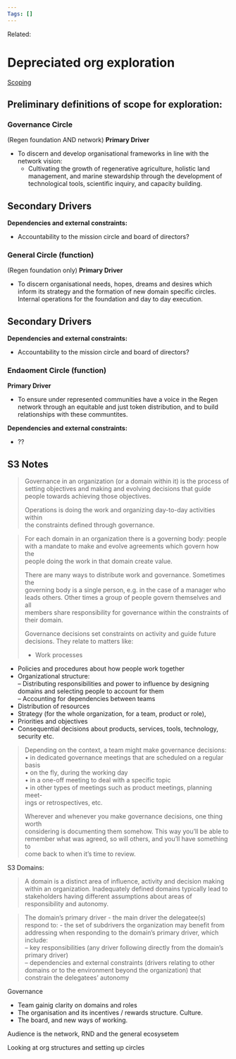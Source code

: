 ```yaml
---
Tags: []
---
```

Related: 
# Depreciated org exploration

[Scoping](https://resources.h3uni.org/facilitation-guide/scoping/)

## Preliminary definitions of scope for exploration:

### Governance Circle
(Regen foundation AND network)
**Primary Driver**
- To discern and develop organisational frameworks in line with the network vision:
	- Cultivating the growth of regenerative agriculture, holistic land management, and marine stewardship through the development of technological tools, scientific inquiry, and capacity building.

**Secondary Drivers**
- 

**Dependencies and external constraints:**
- Accountability to the mission circle and board of directors?

### General Circle (function)
(Regen foundation only)
**Primary Driver**
- To discern organisational needs, hopes, dreams and desires which inform its strategy and the formation of new domain specific circles. Internal operations for the foundation and day to day execution.

**Secondary Drivers**
- 

**Dependencies and external constraints:**
- Accountability to the mission circle and board of directors?

### Endaoment Circle (function)
**Primary Driver**
- To ensure under represented communities have a voice in the Regen network through an equitable and just token distribution, and to build relationships with these communtites. 

**Dependencies and external constraints:**
- ??



## S3 Notes
>Governance in an organization (or a domain within it) is the process of setting objectives and making and evolving decisions that guide people towards achieving those objectives. 
>
>Operations is doing the work and organizing day-to-day activities within  
the constraints defined through governance.


> For each domain in an organization there is a governing body: people  
with a mandate to make and evolve agreements which govern how the  
people doing the work in that domain create value.  
>
> There are many ways to distribute work and governance. Sometimes the  
governing body is a single person, e.g. in the case of a manager who  
leads others. Other times a group of people govern themselves and all  
members share responsibility for governance within the constraints of  
their domain.  
>
> Governance decisions set constraints on activity and guide future decisions. They relate to matters like:  
> - Work processes  
- Policies and procedures about how people work together  
- Organizational structure:  
	– Distributing responsibilities and power to influence by designing domains and selecting people to account for them  
	– Accounting for dependencies between teams  
- Distribution of resources  
- Strategy (for the whole organization, for a team, product or role),  
- Priorities and objectives  
- Consequential decisions about products, services, tools, technology,  
security etc.  
>
>Depending on the context, a team might make governance decisions:  
• in dedicated governance meetings that are scheduled on a regular  
basis  
• on the fly, during the working day  
• in a one-off meeting to deal with a specific topic  
• in other types of meetings such as product meetings, planning meet-  
ings or retrospectives, etc.  
>
> Wherever and whenever you make governance decisions, one thing worth  
considering is documenting them somehow. This way you’ll be able to  
remember what was agreed, so will others, and you’ll have something to  
come back to when it’s time to review.




S3 Domains: 
> A domain is a distinct area of influence, activity and decision making  
within an organization. Inadequately defined domains typically lead to stakeholders having different assumptions about areas of responsibility and autonomy.

> The domain’s primary driver - the main driver the delegatee(s) respond to: 
	- the set of subdrivers the organization may benefit from addressing when responding to the domain’s primary driver, which include:  
		– key responsibilities (any driver following directly from the domain’s primary driver)  
		– dependencies and external constraints (drivers relating to other domains or to the environment beyond the organization) that constrain the delegatees’ autonomy
		
		




		
Governance
- Team gainig clarity on domains and roles
- The organisation and its incentives / rewards structure. Culture.
- The board, and new ways of working.

Audience is the network, RND and the general ecosysetem

Looking at org structures and setting up circles